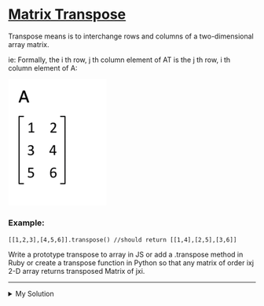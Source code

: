 # [Matrix Transpose](https://www.codewars.com/kata/52fba2a9adcd10b34300094c)

Transpose means is to interchange rows and columns of a two-dimensional array matrix.

ie: Formally, the i th row, j th column element of AT is the j th row, i th column element of A:

![matrix transpose](/images/Matrix_transpose.gif)

### Example:

```
[[1,2,3],[4,5,6]].transpose() //should return [[1,4],[2,5],[3,6]]
```

Write a prototype transpose to array in JS or add a .transpose method in Ruby or create a transpose function in Python so that any matrix of order ixj 2-D array returns transposed Matrix of jxi.

---

<details><summary>My Solution</summary>

```js
Array.prototype.transpose = function () {
  // Catch edge cases: return an empty array for an empty matrix, or a matrix with empty arrays for a matrix with no columns
  if (this.length === 0) return []
  if (this.length !== 0 && this[0].length === 0) return [[]]

  const result = [] // Initialize an array to store the transposed matrix
  let preRow = this.length // Number of rows in the original matrix
  let preCol = this[0].length // Number of columns in the original matrix

  // Generate empty arrays in the result for each column in the transposed matrix
  for (let i = 0; i < preCol; i++) {
    result.push([])
  }

  // Fill the transposed matrix by swapping rows with columns
  for (let col = 0; col < preCol; col++) {
    for (let row = 0; row < preRow; row++) {
      result[col][row] = this[row][col]
    }
  }

  return result // Return the transposed matrix
}
```

</details>
